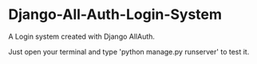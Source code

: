 # Django-All-Auth-Login-System
A Login system created with Django AllAuth.

Just open your terminal and type 'python manage.py runserver' to test it.
